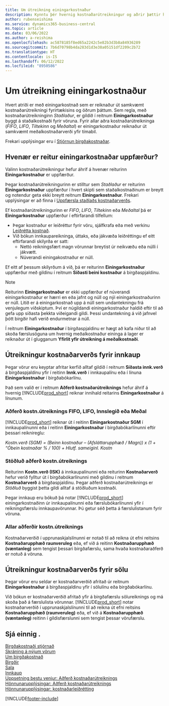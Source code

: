 ```yaml
---
title: Um útreikning einingarkostnaður
description: Kynntu þér hvernig kostnaðarútreikningur og aðrir þættir hafa áhrif á reit einingarkostnaðar í birgðaspjaldinu.
author: rubenseishima
ms.service: dynamics365-business-central
ms.topic: article
ms.date: 03/06/2022
ms.author: a-reishima
ms.openlocfilehash: ac5878185f8ed65a2242c5e82b3d3b8a84936289
ms.sourcegitcommit: 7b6d70798b4da283d1d3e38a05151df2209c2b72
ms.translationtype: HT
ms.contentlocale: is-IS
ms.lasthandoff: 06/12/2022
ms.locfileid: "8950586"
---
```

# <a name="about-unit-cost-calculation"></a>Um útreikning einingarkostnaður

Hvert atriði er með einingarkostnað sem er reiknaður út samkvæmt kostnaðarútreikningi fyrirtækisins og öðrum þáttum. Sem regla, með kostnaðarútreikninginn *Staðlaður*, er gildið í reitnum **Einingarkostnaður** byggt á staðalkostnaði fyrir vöruna. Fyrir allar aðra kostnaðarútreikninga (*FIFO*, *LIFO*, *Tiltekinn* og *Meðaltal*) er einingarkostnaður reiknaður út samkvæmt meðalkostnaðarverði yfir tímabil.  

Frekari upplýsingar eru í [Stjórnun birgðakostnaðar](finance-manage-inventory-costs.md).  

## <a name="when-is-the-unit-cost-field-updated"></a>Hvenær er reitur einingarkostnaðar uppfærður?

Valinn kostnaðarútreikningur hefur áhrif á hvenær reiturinn **Einingarkostnaður** er uppfærður.

Þegar kostnaðarútreikningurinn er stilltur sem *Staðlaður* er reiturinn **Einingarkostnaður** uppfærður í hvert skipti sem staðalkostnaðinum er breytt og notendur geta ekki breytt reitnum **Einingarkostnaður**. Frekari upplýsingar er að finna í [Uppfærsla staðlaðs kostnaðarverðs](finance-how-to-update-standard-costs.md).

Ef kostnaðarútreikningurinn er *FIFO*, *LIFO*, *Tiltekinn* eða *Meðaltal* þá er **Einingarkostnaður** uppfærður í eftirfarandi tilfellum:

* Þegar kostnaður er leiðréttur fyrir vöru, sjálfkrafa eða með verkinu [Leiðrétta kostnað](inventory-how-adjust-item-costs.md#to-adjust-item-costs-manually).
* Við bókun innkaupareikninga, úttaks, eða jákvæða leiðréttingu ef eitt eftirfarandi skilyrða er satt:
  * Nettó reikningsfært magn vörunnar breytist úr neikvæðu eða núlli í jákvætt.
  * Núverandi einingakostnaður er núll.

Ef eitt af þessum skilyrðum á við, þá er reiturinn **Einingarkostnaður** uppfærður með gildinu í reitnum **Síðasti beini kostnaður** á birgðaspjaldinu.

> [!NOTE]
> Reiturinn **Einingarkostnaður** er ekki uppfærður ef núverandi einingarkostnaður er hærri en eða jafnt og núll og nýi einingarkostnaðurinn er núll. Litið er á einingarkostnað upp á núll sem undantekningu frá venjulegum viðskiptum. Því er núgildandi einingarkostnaður haldið eftir til að gefa upp síðasta þekkta viðeigandi gildi. Þessi undantekning á við jafnvel þótt birgðir hafi verið endurmetnar á núll.

Í reitnum **Einingarkostnaður** í birgðaspjaldinu er hægt að kafa niður til að skoða færslusöguna um hvernig meðalkostnaður eininga á lager er reiknaður út í glugganum **Yfirlit yfir útreikning á meðalkostnaði**.

## <a name="unit-cost-calculation-for-purchases"></a>Útreikningur kostnaðarverðs fyrir innkaup

Þegar vörur eru keyptar afritar kerfið alltaf gildið í reitnum **Síðasta innk.verð** á birgðaspjaldinu yfir í reitinn **Innk.verð** í innkaupalínu eða í línuna **Einingarkostnaður** í birgðabókarlínu.

Það sem valið er í reitnum **Aðferð kostnaðarútreiknings** hefur áhrif á hvernig [!INCLUDE[prod_short](includes/prod_short.md)] reiknar innihald reitarins **Einingarkostnaður** á línunum.

### <a name="costing-method-fifo-lifo-specific-or-average"></a>Aðferð kostn.útreiknings FIFO, LIFO, Innslegið eða Meðal

[!INCLUDE[prod_short](includes/prod_short.md)] reiknar út í reitinn **Einingarkostnaður SGM** í innkaupalínunni eða í reitinn **Einingarkostnaður** í birgðabókarlínunni eftir þessari reiknireglu:

*Kostn.verð (SGM) = (Beinn kostnaður – (Afsláttarupphæð / Magn)) x (1 + “Óbein kostnaðar % / 100) + Hlutf. sameiginl. Kostn*

### <a name="costing-method-standard"></a>Stöðluð aðferð kostn.útreiknings

Reiturinn **Kostn.verð (ISK)** á innkaupalínunni eða reiturinn **Kostnaðarverð** hefur verið fylltur út í birgðabókarlínunni með gildinu í reitnum **Kostnaðarverð** á birgðaspjaldinu. Þegar aðferð kostnaðarútreiknings er *Stöðluð* byggist þetta gildi alltaf á stöðluðum kostnaði.

Þegar innkaup eru bókuð þá notar [!INCLUDE[prod_short](includes/prod_short.md)] einingarkostnaðinn úr innkaupalínunni eða færslubókarlínunni yfir í reikningsfærslu innkaupavörunnar. Þú getur séð þetta á færslulistanum fyrir vöruna.

### <a name="all-costing-methods"></a>Allar aðferðir kostn.útreiknings

Kostnaðarverðið í upprunaskjalslínunni er notað til að reikna út efni reitsins **Kostnaðarupphæð raunveruleg** eða, ef við á reitinn **Kostnaðarupphæð (væntanleg)** sem tengist þessari birgðafærslu, sama hvaða kostnaðaraðferð er notuð á vöruna.

## <a name="unit-cost-calculation-for-sales"></a>Útreikningur kostnaðarverðs fyrir sölu

Þegar vörur eru seldar er kostnaðarverðið afritað úr reitnum **Einingarkostnaður** á birgðaspjaldinu yfir í sölulínu eða birgðabókarlínu.

Við bókun er kostnaðarverðið afritað yfir á birgðafærslu sölureiknings og má skoða það á færslulista vörunnar. [!INCLUDE[prod_short](includes/prod_short.md)] notar kostnaðarverðið í upprunaskjalslínunni til að reikna út efni reitsins **Kostnaðarupphæð (raunveruleg)** eða, ef við á **Kostnaðarupphæð (væntanleg)** reitinn í gildisfærslunni sem tengist þessar vörufærslu.

## <a name="see-also"></a>Sjá einnig .

[Birgðakostnaði stjórnað](finance-manage-inventory-costs.md)  
[Skráning á nýjum vörum](inventory-how-register-new-items.md)  
[Um birgðakostnað](finance-learn-about-costing.md)  
[Birgðir](inventory-manage-inventory.md)  
[Sala](sales-manage-sales.md)  
[Innkaup](purchasing-manage-purchasing.md)  
[Uppsetning bestu venjur: Aðferð kostnaðarútreiknings](setup-best-practices-costing-method.md)  
[Hönnunarupplýsingar: Aðferð kostnaðarútreiknings](design-details-costing-methods.md)  
[Hönnunarupplýsingar: kostnaðarleiðrétting](design-details-cost-adjustment.md)  

[!INCLUDE[footer-include](includes/footer-banner.md)]
